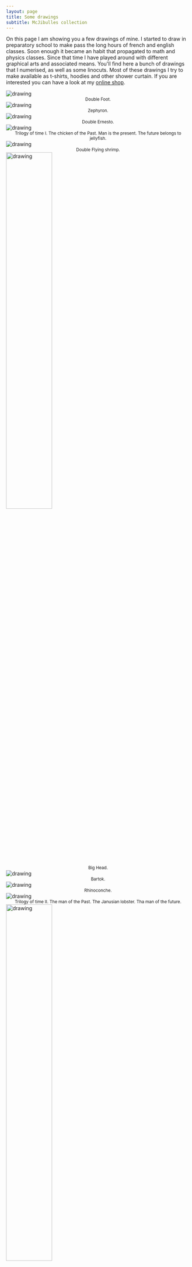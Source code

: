 ```yaml
---
layout: page
title: Some drawings
subtitle: McJibulles collection
---
```


On this page I am showing you a few drawings of mine. I started to draw in preparatory school to make pass the long hours of french and english classes. Soon enough it became an habit that propagated to math and physics classes. Since that time I have played around with different graphical arts and associated means. You'll find here a bunch of drawings that I numerised, as well as some linocuts. Most of these drawings I try to make available as t-shirts, hoodies and other shower curtain. If you are interested you can have a look at my [online shop](https://mcjibulles.creator-spring.com/).

<img src="https://JCMariani.github.io/assets/img/Drawings_00_Double-pied.png" alt="drawing" class="center"/>
<center>
<small style="text-align: center;">Double Foot.</small>
</center>

<img src="https://JCMariani.github.io/assets/img/Drawings_01_zephyron.png" alt="drawing" class="center"/>
<center>
<small>Zephyron.</small>
</center>

<img src="https://JCMariani.github.io/assets/img/Drawings_02_Ernesto_Yeah_I.png" alt="drawing" class="center"/>
<center>
<small>Double Ernesto.</small>
</center>

<img src="https://JCMariani.github.io/assets/img/Drawings_03_Lino_trilogy_of_time.jpg" alt="drawing" class="center"/>
<center>
<small>Trilogy of time I. The chicken of the Past. Man is the present. The future belongs to jellyfish.</small>
</center>

<img src="https://JCMariani.github.io/assets/img/Drawings_04_Crevette-C6.png" alt="drawing" class="center"/>
<center>
<small>Double Flying shrimp.</small>
</center>

<img src="https://JCMariani.github.io/assets/img/Drawings_05_Tete-C5.png" width="50%" alt="drawing" class="center"/>
<center>
<small>Big Head.</small>
</center>

<img src="https://JCMariani.github.io/assets/img/Drawings_06_Bartok.png" alt="drawing" class="center"/>
<center>
<small>Bartok.</small>
</center>

<img src="https://JCMariani.github.io/assets/img/Drawings_07_RhinoConhe-Cercle-C1.png" alt="drawing" class="center"/>
<center>
<small>Rhinoconche.</small>
</center>

<img src="https://JCMariani.github.io/assets/img/Drawings_08_TMFTP_Nice_BW.png" alt="drawing" class="center"/>
<center>
<small>Trilogy of time II. The man of the Past. The Janusian lobster. Tha man of the future.</small>
</center>

<img src="https://JCMariani.github.io/assets/img/Drawings_09_FdB.png" alt="drawing" width="50%" class="center"/>
<center>
<small>Wood fairy.</small>
</center>

<img src="https://JCMariani.github.io/assets/img/Drawings_10_bato_BW.png" alt="drawing" width="50%"  class="center"/>
<center>
<small>Walkin' ship.</small>
</center>

<img src="https://JCMariani.github.io/assets/img/Drawings_11_auberchicken_ready.png" alt="drawing" class="center"/>
<center>
<small>Auberchicken.</small>
</center>

<img src="https://JCMariani.github.io/assets/img/Drawings_12_Animal_BW.png" alt="drawing" class="center"/>
<center>
<small>Elephant.</small>
</center>
